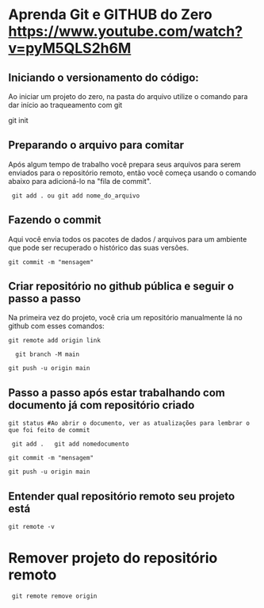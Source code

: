 # Aprenda Git e GITHUB do Zero https://www.youtube.com/watch?v=pyM5QLS2h6M

## Iniciando o versionamento do código:
 Ao iniciar um projeto do zero, na pasta do arquivo utilize o comando para dar início ao traqueamento com git

git init 


## Preparando o arquivo para comitar
Após algum tempo de trabalho você prepara seus arquivos para serem enviados para o repositório remoto, então você começa usando o comando abaixo para adicioná-lo na "fila de commit".

``` git add . ou git add nome_do_arquivo```

## Fazendo o commit
Aqui você envia todos os pacotes de dados / arquivos para um ambiente que pode ser recuperado o histórico das suas versões.

```git commit -m "mensagem"```

## Criar repositório no github pública e seguir o passo a passo
Na primeira vez do projeto, você cria um repositório manualmente lá no github com esses comandos:

```git remote add origin link ```

```  git branch -M main```

``` git push -u origin main ```

## Passo a passo após estar trabalhando com documento já com repositório criado
```git status #Ao abrir o documento, ver as atualizações para lembrar o que foi feito de commit```

 ``` git add .   git add nomedocumento```

``` git commit -m "mensagem" ```

``` git push -u origin main ```

## Entender qual repositório remoto seu projeto está
``` git remote -v ```

# Remover projeto do repositório remoto
``` git remote remove origin```